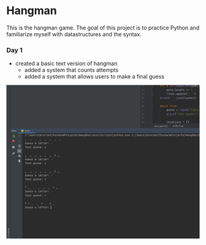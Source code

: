 # Hangman
This is the hangman game. The goal of this project is to practice Python and familiarize myself with datastructures and the syntax. 

### Day 1
- created a basic text version of hangman
  - added a system that counts attempts
  - added a system that allows users to make a final guess
<p><img src="day1.JPG" width="600" height="400"></p>
